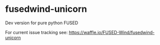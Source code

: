 # fusedwind-unicorn
Dev version for pure python FUSED

For current issue tracking see:
https://waffle.io/FUSED-Wind/fusedwind-unicorn

